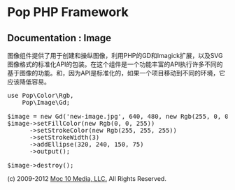 Pop PHP Framework
=================

Documentation : Image
---------------------

图像组件提供了用于创建和操纵图像，利用PHP的GD和Imagick扩展，以及SVG图像格式的标准化API的包装。在这个组件是一个功能丰富的API执行许多不同的基于图像的功能。和，因为API是标准化的，如果一个项目移动到不同的环境，它应该降低容易。


<pre>
use Pop\Color\Rgb,
    Pop\Image\Gd;

$image = new Gd('new-image.jpg', 640, 480, new Rgb(255, 0, 0));
$image->setFillColor(new Rgb(0, 0, 255))
      ->setStrokeColor(new Rgb(255, 255, 255))
      ->setStrokeWidth(3)
      ->addEllipse(320, 240, 150, 75)
      ->output();

$image->destroy();
</pre>

(c) 2009-2012 [Moc 10 Media, LLC.](http://www.moc10media.com) All Rights Reserved.
